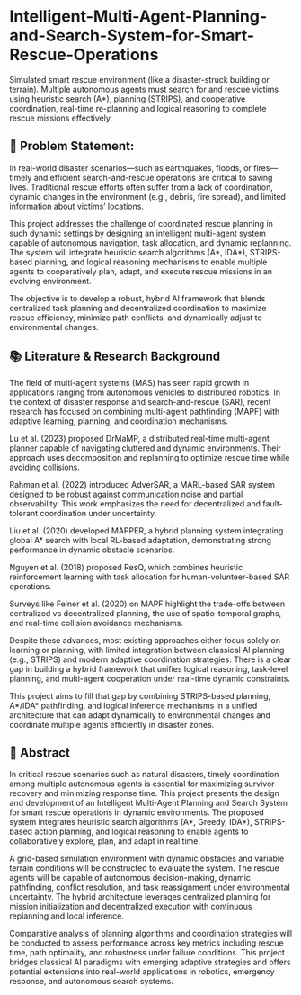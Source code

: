 # Intelligent-Multi-Agent-Planning-and-Search-System-for-Smart-Rescue-Operations
Simulated smart rescue environment (like a disaster-struck building or terrain). Multiple autonomous agents must search for and rescue victims using heuristic search (A*), planning (STRIPS), and cooperative coordination, real-time re-planning and logical reasoning to complete rescue missions effectively.

## 🧭 Problem Statement:
In real-world disaster scenarios—such as earthquakes, floods, or fires—timely and efficient search-and-rescue operations are critical to saving lives. Traditional rescue efforts often suffer from a lack of coordination, dynamic changes in the environment (e.g., debris, fire spread), and limited information about victims’ locations.

This project addresses the challenge of coordinated rescue planning in such dynamic settings by designing an intelligent multi-agent system capable of autonomous navigation, task allocation, and dynamic replanning. The system will integrate heuristic search algorithms (A*, IDA*), STRIPS-based planning, and logical reasoning mechanisms to enable multiple agents to cooperatively plan, adapt, and execute rescue missions in an evolving environment.

The objective is to develop a robust, hybrid AI framework that blends centralized task planning and decentralized coordination to maximize rescue efficiency, minimize path conflicts, and dynamically adjust to environmental changes.

## 📚 Literature & Research Background
The field of multi-agent systems (MAS) has seen rapid growth in applications ranging from autonomous vehicles to distributed robotics. In the context of disaster response and search-and-rescue (SAR), recent research has focused on combining multi-agent pathfinding (MAPF) with adaptive learning, planning, and coordination mechanisms.

Lu et al. (2023) proposed DrMaMP, a distributed real-time multi-agent planner capable of navigating cluttered and dynamic environments. Their approach uses decomposition and replanning to optimize rescue time while avoiding collisions.

Rahman et al. (2022) introduced AdverSAR, a MARL-based SAR system designed to be robust against communication noise and partial observability. This work emphasizes the need for decentralized and fault-tolerant coordination under uncertainty.

Liu et al. (2020) developed MAPPER, a hybrid planning system integrating global A* search with local RL-based adaptation, demonstrating strong performance in dynamic obstacle scenarios.

Nguyen et al. (2018) proposed ResQ, which combines heuristic reinforcement learning with task allocation for human-volunteer-based SAR operations.

Surveys like Felner et al. (2020) on MAPF highlight the trade-offs between centralized vs decentralized planning, the use of spatio-temporal graphs, and real-time collision avoidance mechanisms.

Despite these advances, most existing approaches either focus solely on learning or planning, with limited integration between classical AI planning (e.g., STRIPS) and modern adaptive coordination strategies. There is a clear gap in building a hybrid framework that unifies logical reasoning, task-level planning, and multi-agent cooperation under real-time dynamic constraints.

This project aims to fill that gap by combining STRIPS-based planning, A*/IDA* pathfinding, and logical inference mechanisms in a unified architecture that can adapt dynamically to environmental changes and coordinate multiple agents efficiently in disaster zones.

## 🧪 Abstract
In critical rescue scenarios such as natural disasters, timely coordination among multiple autonomous agents is essential for maximizing survivor recovery and minimizing response time. This project presents the design and development of an Intelligent Multi-Agent Planning and Search System for smart rescue operations in dynamic environments. The proposed system integrates heuristic search algorithms (A*, Greedy, IDA*), STRIPS-based action planning, and logical reasoning to enable agents to collaboratively explore, plan, and adapt in real time.

A grid-based simulation environment with dynamic obstacles and variable terrain conditions will be constructed to evaluate the system. The rescue agents will be capable of autonomous decision-making, dynamic pathfinding, conflict resolution, and task reassignment under environmental uncertainty. The hybrid architecture leverages centralized planning for mission initialization and decentralized execution with continuous replanning and local inference.

Comparative analysis of planning algorithms and coordination strategies will be conducted to assess performance across key metrics including rescue time, path optimality, and robustness under failure conditions. This project bridges classical AI paradigms with emerging adaptive strategies and offers potential extensions into real-world applications in robotics, emergency response, and autonomous search systems.

